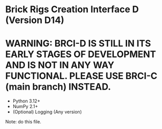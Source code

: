 # Brick Rigs Creation Interface D (Version D14)

# WARNING: BRCI-D IS STILL IN ITS EARLY STAGES OF DEVELOPMENT AND IS NOT IN ANY WAY FUNCTIONAL. PLEASE USE BRCI-C (main branch) INSTEAD.

- Python 3.12+
- NumPy 2.1+
- (Optional) Logging (Any version)

Note: do this file.